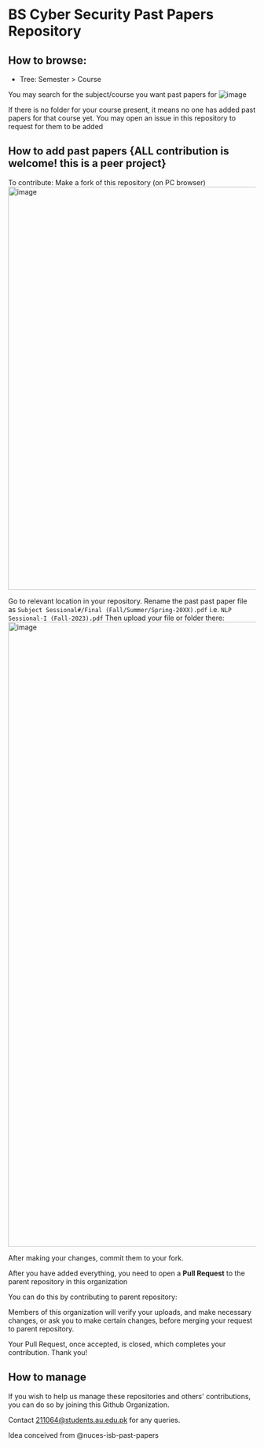 # BS Cyber Security Past Papers Repository


## How to browse:
- Tree: Semester > Course

You may search for the subject/course you want past papers for
![image](https://github.com/user-attachments/assets/b5a105d2-b14b-4697-a939-7f370a58b73c)

If there is no folder for your course present, it means no one has added past papers for that course yet. You may open an issue in this repository to request for them to be added

## How to add past papers {ALL contribution is welcome! this is a peer project}

To contribute: Make a fork of this repository (on PC browser)
<img width="819" alt="image" src="https://github.com/user-attachments/assets/bfb026e1-65ab-4551-b21a-b27838acaa8c" />

Go to relevant location in your repository. Rename the past past paper file as `Subject Sessional#/Final (Fall/Summer/Spring-20XX).pdf` i.e. `NLP Sessional-I (Fall-2023).pdf`
Then upload your file or folder there:
<img width="1269" alt="image" src="https://github.com/user-attachments/assets/ccaac0a3-91f1-416c-81ce-32e5c9dece7c" />

After making your changes, commit them to your fork.

After you have added everything, you need to open a **Pull Request** to the parent repository in this organization

You can do this by contributing to parent repository:

Members of this organization will verify your uploads, and make necessary changes, or ask you to make certain changes, before merging your request to parent repository.

Your Pull Request, once accepted, is closed, which completes your contribution. Thank you!


## How to manage

If you wish to help us manage these repositories and others' contributions, you can do so by joining this Github Organization.

Contact 211064@students.au.edu.pk for any queries.

Idea conceived from @nuces-isb-past-papers
